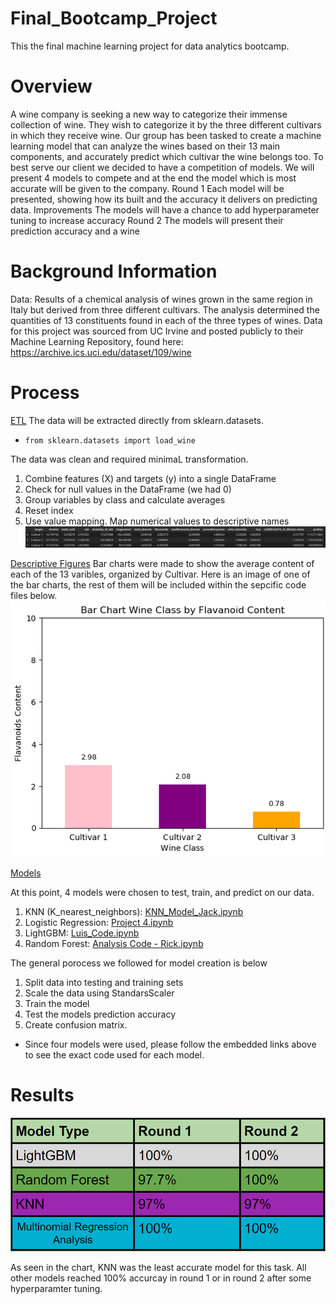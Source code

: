 # Final_Bootcamp_Project
This the final machine learning project for data analytics bootcamp.

# Overview
A wine company is seeking a new way to categorize their immense collection of wine. They wish to categorize it by the three different cultivars in which they receive wine.
Our group has been tasked to create a machine learning model that can analyze the wines based on their 13 main components, and accurately predict which cultivar the wine belongs too. 
To best serve our client we decided to have a competition of models. We will present 4 models to compete and at the end the model which is most accurate will be given to the company.
Round 1
Each model will be presented, showing how its built and the accuracy it delivers on predicting data.
Improvements
The models will have a chance to add hyperparameter tuning to increase accuracy
Round 2
The models will present their prediction accuracy and a wine

# Background Information
Data:
Results of a chemical analysis of wines grown in the same region in Italy but derived from three different cultivars. 
The analysis determined the quantities of 13 constituents found in each of the three types of wines.
Data for this project was sourced from UC Irvine and posted publicly to their Machine Learning Repository, found here: https://archive.ics.uci.edu/dataset/109/wine

# Process
<ins>ETL</ins>
The data will be extracted directly from sklearn.datasets. 
<ul>
  <li><code>from sklearn.datasets import load_wine
</code></li>
</ul>

The data was clean and required minimaL transformation. 
1. Combine features (X) and targets (y) into a single DataFrame
2. Check for null values in the DataFrame (we had 0)
3. Group variables by class and calculate averages
4. Reset index
5. Use value mapping. Map numerical values to descriptive names
 ![Clean Data](images/clean_data.png)


<ins>Descriptive Figures</ins>
Bar charts were made to show the average content of each of the 13 varibles, organized by Cultivar.
Here is an image of one of the bar charts, the rest of them will be included within the sepcific code files below.
![Flavanoid Content](images/flavanoid%20content.png)


<ins>Models</ins>

At this point, 4 models were chosen to test, train, and predict on our data.

1. KNN (K_nearest_neighbors): [KNN_Model_Jack.ipynb](KNN_Model_Jack.ipynb)
2. Logistic Regression: [Project 4.ipynb](Project%204.ipynb)
3. LightGBM: [Luis_Code.ipynb](Luis_Project_4/Luis%27%20Code.ipynb)
4. Random Forest: [Analysis Code - Rick.ipynb](Analysis%20Code%20-%20Rick.ipynb)




The general porocess we followed for model creation is below
1. Split data into testing and training sets
2. Scale the data using StandarsScaler
3. Train the model
4. Test the models prediction accuracy
5. Create confusion matrix.

* Since four models were used, please follow the embedded links above to see the exact code used for each model.


# Results

![Screenshot](images/Screenshot%202024-03-25%20095455.png)


As seen in the chart, KNN was the least accurate model for this task. All other models reached 100% accurcay in round 1 or in round 2 after some hyperparamter tuning.



